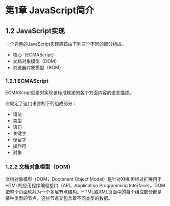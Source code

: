 # 第1章 JavaScript简介

## 1.2 JavaScript实现

一个完整的JavaScript实现应该由下列三个不同的部分组成。

* 核心（ECMAScript）
* 文档对象模型（DOM）
* 浏览器对象模型（BOM）

### 1.2.1 ECMAScript

ECMAScript就是对实现该标准规定的各个方面内容的语言描述。 

它规定了这门语言的下列组成部分：

* 语法
* 类型
* 语句
* 关键字
* 保留字
* 操作符
* 对象

### 1.2.2 文档对象模型（DOM）

文档对象模型（DOM，Document Object Model）是针对XML但经过扩展用于HTML的应用程序编程接口（API，Application Programming Interface）。DOM把整个页面映射为一个多层节点结构。HTML或XML页面中的每个组成部分都是某种类型的节点，这些节点又包含着不同类型的数据。